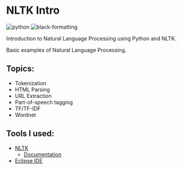 # NLTK Intro
![python](https://img.shields.io/badge/Python-3.6%2B-blue) ![black-formatting](https://img.shields.io/badge/Made%20with-Black-black)

Introduction to Natural Language Processing using Python and NLTK.

Basic examples of Natural Language Processing.

## Topics:

 - Tokenization
 - HTML Parsing
 - URL Extraction
 - Part-of-speech tagging
 - TF/TF-IDF
 - Wordnet

## Tools I used:
 - [NLTK](http://www.nltk.org/)
   - [Documentation](https://github.com/nltk/nltk/wiki)
 - [Eclipse IDE](https://www.google.gr/url?sa=t&rct=j&q=&esrc=s&source=web&cd=1&cad=rja&uact=8&ved=0ahUKEwi7iKujspfOAhXGB8AKHblKCCIQFggcMAA&url=https%3A%2F%2Feclipse.org%2F&usg=AFQjCNEkbJfL8_u--_1ZBSg2TPeJwuIYlw&sig2=CmLvRMQwshwv8U3bd3gpyQ)
